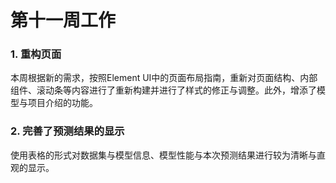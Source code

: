 # 第十一周工作

### 1. 重构页面

本周根据新的需求，按照Element UI中的页面布局指南，重新对页面结构、内部组件、滚动条等内容进行了重新构建并进行了样式的修正与调整。此外，增添了模型与项目介绍的功能。

### 2. 完善了预测结果的显示

使用表格的形式对数据集与模型信息、模型性能与本次预测结果进行较为清晰与直观的显示。